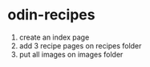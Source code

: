 # odin-recipes
1. create an index page
2. add 3 recipe pages on recipes folder
3. put all images on images folder